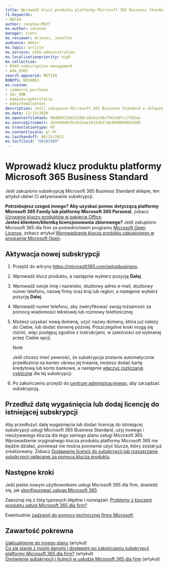 ```yaml
---
title: Wprowadź klucz produktu platformy Microsoft 365 Business Standard
f1.keywords:
- NOCSH
author: cmcatee-MSFT
ms.author: cmcatee
manager: scotv
ms.reviewer: drjones, jmueller
audience: Admin
ms.topic: article
ms.service: o365-administration
ms.localizationpriority: high
ms.collection:
- M365-subscription-management
- Adm_O365
search.appverid: MET150
ROBOTS: NOINDEX
ms.custom:
- commerce_purchase
- okr_SMB
- AdminSurgePortfolio
- AdminTemplateSet
description: Jeśli zakupiono Microsoft 365 Business Standard w sklepie, dowiedz się, jak zrealizować klucz produktu i aktywować subskrypcję.
ms.date: 11/13/2020
ms.openlocfilehash: 9dd666155022298ca824a1d0cf563e8fcc7f63ae
ms.sourcegitcommit: 3b194dd6f9ce531ae1b33d617ab45990d48bd3d0
ms.translationtype: HT
ms.contentlocale: pl-PL
ms.lasthandoff: 06/15/2022
ms.locfileid: "66101509"
---
```

# <a name="enter-your-product-key-for-microsoft-365-business-standard"></a>Wprowadź klucz produktu platformy Microsoft 365 Business Standard

Jeśli zakupiono subskrypcję Microsoft 365 Business Standard sklepie, ten artykuł ułatwi Ci aktywowanie subskrypcji.
  
 **Potrzebujesz czegoś innego?**
 **Aby uzyskać pomoc dotyczącą platformy Microsoft 365 Family lub platformy Microsoft 365 Personal**, zobacz [Używanie kluczy produktów w pakiecie Office](https://support.microsoft.com/office/12a5763a-d45c-4685-8c95-a44500213759).  
 **Jesteś klientem/klientką licencjonowania zbiorowego?** Jeśli zakupiono Microsoft 365 dla firm za pośrednictwem programu [Microsoft Open License](https://go.microsoft.com/fwlink/p/?LinkID=613298), zobacz artykuł [Wprowadzanie klucza produktu zakupionego w programie Microsoft Open](purchases-from-microsoft-open.md).
  
## <a name="activate-a-new-subscription"></a>Aktywacja nowej subskrypcji

1. Przejdź do witryny <a href="https://go.microsoft.com/fwlink/p/?LinkId=839911" target="_blank">https://microsoft365.com/setupbusiness</a>.

2. Wprowadź klucz produktu, a następnie wybierz pozycję **Dalej**.

3. Wprowadź swoje imię i nazwisko, służbowy adres e-mail, służbowy numer telefonu, nazwę firmy oraz kraj lub region, a następnie wybierz pozycję **Dalej**.

4. Wprowadź numer telefonu, aby zweryfikować swoją tożsamość za pomocą wiadomości tekstowej lub rozmowy telefonicznej.

5. Możesz uzyskać nową domenę, użyć nazwy domeny, która już należy do Ciebie, lub dodać domenę później. Poszczególne kroki mogą się różnić, więc postępuj zgodnie z instrukcjami, w zależności od wybranej przez Ciebie opcji.

    > [!NOTE]
    > Jeśli chcesz mieć pewność, że subskrypcja zostanie automatycznie przedłużona na koniec okresu jej trwania, możesz dodać kartę kredytową lub konto bankowe, a następnie [włączyć rozliczanie cykliczne](subscriptions/renew-your-subscription.md#turn-recurring-billing-off-or-on) dla tej subskrypcji.

6. Po zakończeniu przejdź do <a href="https://go.microsoft.com/fwlink/p/?linkid=2024339" target="_blank">centrum administracyjnego</a>, aby zarządzać subskrypcją.

## <a name="extend-the-expiration-date-or-add-a-license-to-an-existing-subscription"></a>Przedłuż datę wygaśnięcia lub dodaj licencję do istniejącej subskrypcji

Aby przedłużyć datę wygaśnięcia lub dodać licencję do istniejącej subskrypcji usługi Microsoft 365 Business Standard, użyj nowego i nieużywanego klucza dla tego samego planu usługi Microsoft 365. Wprowadzenie oryginalnego klucza produktu platformy Microsoft 365 nie będzie działać, ponieważ nie można ponownie użyć klucza, który został już zrealizowany. Zobacz [Dodawanie licencji do subskrypcji lub rozszerzanie subskrypcji opłacanej za pomocą klucza produktu](licenses/add-licenses-using-product-key.md).

## <a name="next-steps"></a>Następne kroki

Jeśli jesteś nowym użytkownikiem usługi Microsoft 365 dla firm, dowiedz się, jak [skonfigurować usługę Microsoft 365](../admin/setup/setup.md).

Zapoznaj się z listą typowych błędów i rozwiązań: [Problemy z kluczem produktu usługi Microsoft 365 dla firm?](product-key-errors-and-solutions.md)
  
Ewentualnie [zadzwoń do pomocy technicznej firmy Microsoft](../admin/get-help-support.md).

## <a name="related-content"></a>Zawartość pokrewna

[Uaktualnienie do innego planu](./subscriptions/upgrade-to-different-plan.md) (artykuł)\
[Co się stanie z moimi danymi i dostępem po zakończeniu subskrypcji platformy Microsoft 365 dla firm?](./subscriptions/what-if-my-subscription-expires.md) (artykuł)\
[Omówienie subskrypcji i licencji w usłudze Microsoft 365 dla firm](./licenses/subscriptions-and-licenses.md) (artykuł)
